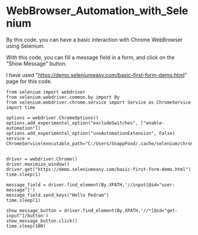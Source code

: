 # WebBrowser_Automation_with_Selenium
By this code, you can have a basic interaction with Chrome WebBrowser using Selenium.

With this code, you can fill a message field in a form, and click on the "Show Message" button.

I have used "https://demo.seleniumeasy.com/basic-first-form-demo.html" page for this code.

    from selenium import webdriver
    from selenium.webdriver.common.by import By
    from selenium.webdriver.chrome.service import Service as ChromeService
    import time

    options = webdriver.ChromeOptions()
    options.add_experimental_option("excludeSwitches", ["enable-automation"])
    options.add_experimental_option("useAutomationExtension", False)
    service = ChromeService(executable_path="C:/Users/SnappFood/.cache/selenium/chromedriver/win32/110.0.5481.77/chromedriver.exe")


    driver = webdriver.Chrome()
    driver.maximize_window()
    driver.get("https://demo.seleniumeasy.com/basic-first-form-demo.html")
    time.sleep(1)

    message_field = driver.find_element(By.XPATH,'//input[@id="user-message"]')
    message_field.send_keys("Hello Pedram")
    time.sleep(1)

    show_message_button = driver.find_element(By.XPATH,'//*[@id="get-input"]/button')
    show_message_button.click()
    time.sleep(100)

